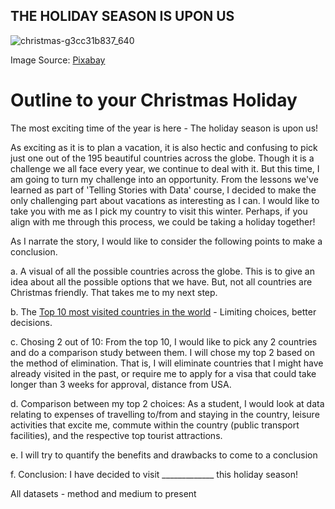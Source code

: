 ## __THE HOLIDAY SEASON IS UPON US__

![christmas-g3cc31b837_640](https://user-images.githubusercontent.com/92896969/141665987-ef348c89-5e69-4404-a7cd-a02f3c5ac8e4.jpg)

Image Source: [Pixabay](https://pixabay.com/images/id-2971961/) 

# Outline to your Christmas Holiday

The most exciting time of the year is here - The holiday season is upon us!

As exciting as it is to plan a vacation, it is also hectic and confusing to pick just one out of the 195 beautiful countries across the globe. Though it is a challenge we all face every year, we continue to deal with it. But this time, I am going to turn my challenge into an opportunity.
From the lessons we've learned as part of 'Telling Stories with Data' course, I decided to make the only challenging part about vacations as interesting as I can. I would like to take you with me as I pick my country to visit this winter. Perhaps, if you align with me through this process, we could be taking a holiday together!

As I narrate the story, I would like to consider the following points to make a conclusion. 

a. A visual of all the possible countries across the globe. This is to give an idea about all the possible options that we have. But, not all countries are Christmas friendly. That takes me to my next step.

b. The [Top 10 most visited countries in the world](https://www.worldatlas.com/articles/10-most-visited-countries-in-the-world.html) - Limiting choices, better decisions.

c. Chosing 2 out of 10: From the top 10, I would like to pick any 2 countries and do a comparison study between them. I will chose my top 2 based on the method of elimination. That is, I will eliminate countries that I might have already visited in the past, or require me to apply for a visa that could take longer than 3 weeks for approval, distance from USA. 

d. Comparison between my top 2 choices: As a student, I would look at data relating to expenses of travelling to/from and staying in the country, leisure activities that excite me, commute within the country (public transport facilities), and the respective top tourist attractions.

e. I will try to quantify the benefits and drawbacks to come to a conclusion

f. Conclusion: I have decided to visit _____________ this holiday season!








All datasets - method and medium to present


